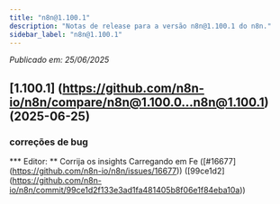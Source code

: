 ```yaml
---
title: "n8n@1.100.1"
description: "Notas de release para a versão n8n@1.100.1 do n8n."
sidebar_label: "n8n@1.100.1"
---
```


*Publicado em: 25/06/2025*

## [1.100.1] (https://github.com/n8n-io/n8n/compare/n8n@1.100.0...n8n@1.100.1) (2025-06-25)


### correções de bug

*** Editor: ** Corrija os insights Carregando em Fe ([#16677] (https://github.com/n8n-io/n8n/issues/16677)) ([99ce1d2] (https://github.com/n8n-io/n8n/commit/99ce1d2f133e3ad1fa481405b8f06e1f84eba10a))
